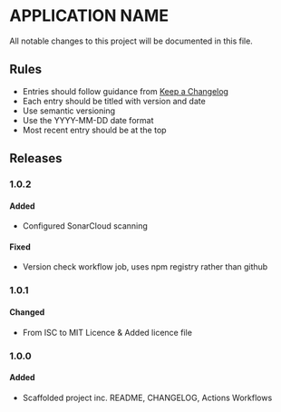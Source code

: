 # APPLICATION NAME

All notable changes to this project will be documented in this file.

## Rules
- Entries should follow guidance from [Keep a Changelog](https://keepachangelog.com/en/1.0.0/)
- Each entry should be titled with version and date
- Use semantic versioning
- Use the YYYY-MM-DD date format
- Most recent entry should be at the top


## Releases

### 1.0.2
#### Added
- Configured SonarCloud scanning
#### Fixed
- Version check workflow job, uses npm registry rather than github

### 1.0.1
#### Changed
- From ISC to MIT Licence & Added licence file

### 1.0.0
#### Added
- Scaffolded project inc. README, CHANGELOG, Actions Workflows
